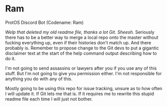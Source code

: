 # Ram
ProtOS Discord Bot (Codename: Ram)

*Welp that deleted my old readme file, thanks a lot Git. Sheesh.*
Seriously there has to be a better way to merge a local repo onto the master without fucking everything up, even if their histories
don't match up. And there probably is. Remember to propose change to the Git devs to put a gigantic disclaimer text at the start of the
help command output describing how to do it.

I'm not going to send assassins or lawyers after you if you use any of this stuff. But I'm not going to give you permission either.
I'm not responsible for anything you do with any of this.

Mostly going to be using this repo for issue tracking, unsure as to how often I will update it. If Git lets me that is. If it requires me
to rewrite this stupid readme file each time I will just not bother.

